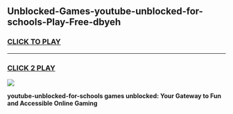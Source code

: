 
## Unblocked-Games-youtube-unblocked-for-schools-Play-Free-dbyeh
<h3>
<a href="https://premium76.site?title=youtube-unblocked-for-schools&ref=10A">CLICK TO PLAY</a></h3>
<hr>

<h3>
<a href="https://premium76.site?title=youtube-unblocked-for-schools&ref=10A">CLICK 2 PLAY</a>
  
</h3>

<a href="https://premium76.site?title=youtube-unblocked-for-schools&ref=10A"><img src="https://clearcache.store/games.png"></a>


**youtube-unblocked-for-schools games unblocked: Your Gateway to Fun and Accessible Online Gaming**
